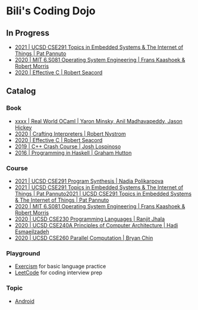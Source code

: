 # Bili's Coding Dojo

## In Progress

- [2021 | UCSD CSE291 Topics in Embedded Systems & The Internet of Things | Pat Pannuto](course/2021-ucsd-cse291_pat)
- [2020 | MIT 6.S081 Operating System Engineering | Frans Kaashoek & Robert Morris](course/2020-mit-6s081)
- [2020 | Effective C | Robert Seacord](book/effective-c)

## Catalog

### Book
- [xxxx | Real World OCaml | Yaron Minsky, Anil Madhavapeddy, Jason Hickey](book/realworldocaml)
- [2020 | Crafting Interpreters | Robert Nystrom](book/craftinginterpreters)
- [2020 | Effective C | Robert Seacord](book/effective-c)
- [2019 | C++ Crash Course | Josh Lospinoso](book/ccc)
- [2016 | Programming in Haskell | Graham Hutton](book/pih)

### Course
- [2021 | UCSD CSE291 Program Synthesis | Nadia Polikarpova](course/2021-ucsd-cse291_nadia)
- [2021 | UCSD CSE291 Topics in Embedded Systems & The Internet of Things | Pat Pannuto](course/2021-ucsd-cse291_pat)[2021 | UCSD CSE291 Topics in Embedded Systems & The Internet of Things | Pat Pannuto](course/2021-ucsd-cse291_pat)
- [2020 | MIT 6.S081 Operating System Engineering | Frans Kaashoek & Robert Morris](course/2020-mit-6s081)
- [2020 | UCSD CSE230 Programming Languages | Ranjit Jhala](course/2020-ucsd-cse230)
- [2020 | UCSD CSE240A Principles of Computer Architecture | Hadi Esmaeilzadeh](course/2020-ucsd-cse240a)
- [2020 | UCSD CSE260 Parallel Computation | Bryan Chin](course/2020-ucsd-cse260)

### Playground
- [Exercism](playground/exercism) for basic language practice
- [LeetCode](playground/leetcode) for coding interview prep

### Topic
- [Android](https://github.com/qobilidop/dojo-android)

